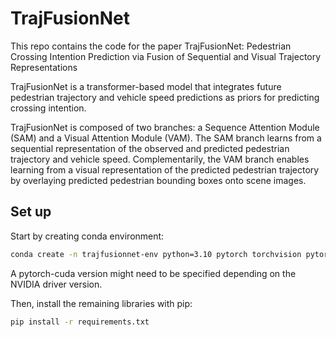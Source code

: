 # TrajFusionNet

This repo contains the code for the paper TrajFusionNet: Pedestrian Crossing Intention Prediction via Fusion of Sequential and Visual Trajectory Representations

TrajFusionNet is a transformer-based model that integrates future pedestrian trajectory and vehicle speed predictions as priors for predicting crossing intention.

TrajFusionNet is composed of two branches: a Sequence Attention Module (SAM) and a Visual Attention Module (VAM). The SAM branch learns from a sequential representation of the observed and predicted pedestrian trajectory and vehicle speed. Complementarily, the VAM branch enables learning from a visual representation of the predicted pedestrian trajectory by overlaying predicted pedestrian bounding boxes onto scene images.

## Set up

Start by creating conda environment:

```bash
conda create -n trajfusionnet-env python=3.10 pytorch torchvision pytorchvideo pytorch-cuda accelerate tensorflow -c pytorch -c nvidia -c conda-forge
```

A pytorch-cuda version might need to be specified depending on the NVIDIA driver version.

Then, install the remaining libraries with pip:

```bash
pip install -r requirements.txt
```



